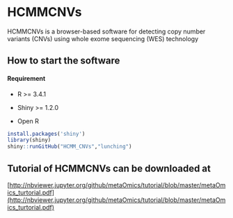 # HCMMCNVs

HCMMCNVs is a browser-based software for detecting copy number variants (CNVs) using whole exome sequencing (WES) technology 

## How to start the software

#### Requirement
* R >= 3.4.1
* Shiny >= 1.2.0

* Open R 
```R
install.packages('shiny')
library(shiny)
shiny::runGitHub("HCMM_CNVs","lunching")
```

## Tutorial of HCMMCNVs can be downloaded at

[http://nbviewer.jupyter.org/github/metaOmics/tutorial/blob/master/metaOmics_turtorial.pdf](http://nbviewer.jupyter.org/github/metaOmics/tutorial/blob/master/metaOmics_turtorial.pdf)
